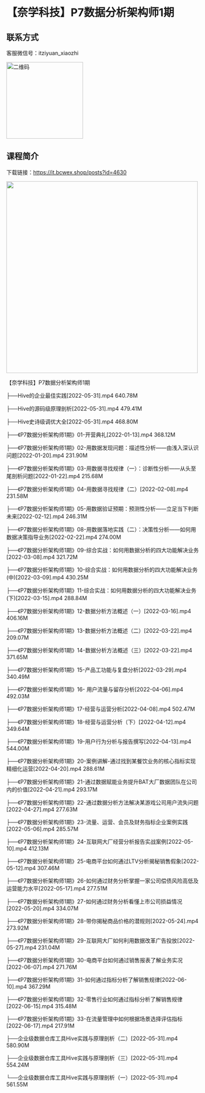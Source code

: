 # 【奈学科技】P7数据分析架构师1期

## 联系方式

客服微信号：itziyuan_xiaozhi

<img src="https://ziyuanyun.oss-cn-guangzhou.aliyuncs.com/common/20240614073449/666b82192834a.jpg" width="200" height="200" alt="二维码">

## 课程简介

下载链接：https://it.bcwex.shop/posts?id=4630

<img src="https://ziyuanyun.oss-cn-guangzhou.aliyuncs.com/yun/20241129110103/67492e6f6e4c0.jpg" width="500" alt="">

  

 【奈学科技】P7数据分析架构师1期

 ├──Hive的企业最佳实践[2022-05-31].mp4 640.78M

 ├──Hive的源码级原理剖析[2022-05-31].mp4 479.41M

 ├──Hive史诗级调优大全[2022-05-31].mp4 468.80M

 ├──《P7数据分析架构师1期》01-开营典礼[2022-01-13].mp4 368.12M

 ├──《P7数据分析架构师1期》02-用数据发现问题：描述性分析——由浅入深认识问题[2022-01-20].mp4 231.90M

 ├──《P7数据分析架构师1期》03-用数据寻找规律（一）：诊断性分析——从头至尾剖析问题[2022-01-22].mp4 215.68M

 ├──《P7数据分析架构师1期》04-用数据寻找规律（二）[2022-02-08].mp4 231.58M

 ├──《P7数据分析架构师1期》05-用数据验证预期：预测性分析——立足当下判断未来[2022-02-12].mp4 246.31M

 ├──《P7数据分析架构师1期》08-用数据落地实践（二）：决策性分析——如何用数据决策指导业务[2022-02-22].mp4 274.00M

 ├──《P7数据分析架构师1期》09-综合实战：如何用数据分析的四大功能解决业务[2022-03-08].mp4 321.72M

 ├──《P7数据分析架构师1期》10-综合实战：如何用数据分析的四大功能解决业务(中)[2022-03-09].mp4 430.25M

 ├──《P7数据分析架构师1期》11-综合实战：如何用数据分析的四大功能解决业务(下)[2022-03-15].mp4 288.84M

 ├──《P7数据分析架构师1期》12-数据分析方法概述（一）[2022-03-16].mp4 406.16M

 ├──《P7数据分析架构师1期》13-数据分析方法概述（二）[2022-03-22].mp4 209.07M

 ├──《P7数据分析架构师1期》14-数据分析方法概述（三）[2022-03-22].mp4 371.65M

 ├──《P7数据分析架构师1期》15-产品工功能与复盘分析[2022-03-29].mp4 340.49M

 ├──《P7数据分析架构师1期》16- 用户流量与留存分析[2022-04-06].mp4 492.03M

 ├──《P7数据分析架构师1期》17-经营与运营分析[2022-04-08].mp4 502.47M

 ├──《P7数据分析架构师1期》18-经营与运营分析（下）[2022-04-12].mp4 349.64M

 ├──《P7数据分析架构师1期》19-用户行为分析与报告撰写[2022-04-13].mp4 544.00M

 ├──《P7数据分析架构师1期》20-案例讲解-通过找到某餐饮业务的核心指标实现精细化运营[2022-04-20].mp4 288.61M

 ├──《P7数据分析架构师1期》21-通过数据赋能业务提升BAT大厂数据团队在公司内的价值[2022-04-21].mp4 293.17M

 ├──《P7数据分析架构师1期》22-通过数据分析方法解决某游戏公司用户流失问题[2022-04-27].mp4 277.63M

 ├──《P7数据分析架构师1期》23-流量、运营、会员及财务指标企业案例实践[2022-05-06].mp4 285.57M

 ├──《P7数据分析架构师1期》24-互联网大厂经营分析报告实战案例[2022-05-10].mp4 412.13M

 ├──《P7数据分析架构师1期》25-电商平台如何通过LTV分析揭秘销售假象[2022-05-12].mp4 307.46M

 ├──《P7数据分析架构师1期》26-如何通过财务分析掌握一家公司偿债风险高低及运营能力水平[2022-05-17].mp4 277.51M

 ├──《P7数据分析架构师1期》27-如何通过财务分析看懂上市公司损益情况[2022-05-20].mp4 334.07M

 ├──《P7数据分析架构师1期》28-带你揭秘商品价格的潜规则[2022-05-24].mp4 273.92M

 ├──《P7数据分析架构师1期》29-互联网大厂如何利用数据改革广告投放[2022-05-27].mp4 231.04M

 ├──《P7数据分析架构师1期》30-电商平台如何通过销售报表了解业务实况[2022-06-07].mp4 271.76M

 ├──《P7数据分析架构师1期》31-如何通过指标分析了解销售规律[2022-06-10].mp4 367.29M

 ├──《P7数据分析架构师1期》32-零售行业如何通过指标分析了解销售规律[2022-06-15].mp4 315.48M

 ├──《P7数据分析架构师1期》33-在流量管理中如何根据场景选择评估指标[2022-06-17].mp4 217.91M

 ├──企业级数据仓库工具Hive实践与原理剖析（二）[2022-05-31].mp4 580.90M

 ├──企业级数据仓库工具Hive实践与原理剖析（三）[2022-05-31].mp4 554.24M

 └──企业级数据仓库工具Hive实践与原理剖析（一）[2022-05-31].mp4 561.55M

  